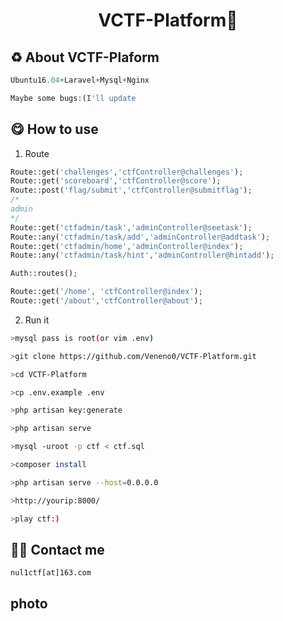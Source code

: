 <h1 align="center">VCTF-Platform🚩</h1>



## ♻ About VCTF-Plaform

```php
Ubuntu16.04+Laravel+Mysql+Nginx

Maybe some bugs:(I'll update
```

## 😋 How to use

1. Route
```php
Route::get('challenges','ctfController@challenges');
Route::get('scoreboard','ctfController@score');
Route::post('flag/submit','ctfController@submitflag');
/*
admin
*/
Route::get('ctfadmin/task','adminController@seetask');
Route::any('ctfadmin/task/add','adminController@addtask');
Route::get('ctfadmin/home','adminController@index');
Route::any('ctfadmin/task/hint','adminController@hintadd');

Auth::routes();

Route::get('/home', 'ctfController@index');
Route::get('/about','ctfController@about');
```

2. Run it

```bash
>mysql pass is root(or vim .env)

>git clone https://github.com/Veneno0/VCTF-Platform.git

>cd VCTF-Platform

>cp .env.example .env

>php artisan key:generate

>php artisan serve

>mysql -uroot -p ctf < ctf.sql

>composer install

>php artisan serve --host=0.0.0.0

>http://yourip:8000/ 

>play ctf:)
```
## 👨‍💻 Contact me

`nul1ctf[at]163.com`

## photo

